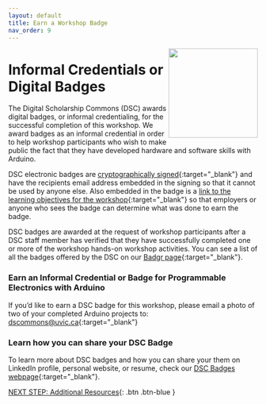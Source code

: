 ```yaml
---
layout: default
title: Earn a Workshop Badge
nav_order: 9
---
```

<img src="https://api.badgr.io/public/badges/eKTyt09iTgqvmjx1fF53tg/image" style="float:right;width:180px;"> 

# Informal Credentials or Digital Badges

The Digital Scholarship Commons (DSC) awards digital badges, or informal credentialing, for the successful completion of this workshop. We award badges as an informal credential in order to help workshop participants who wish to make public the fact that they have developed hardware and software skills with Arduino. 

DSC electronic badges are [cryptographically signed](https://badgecheck.io/){:target="_blank"} and have the recipients email address embedded in the signing so that it cannot be used by anyone else. Also embedded in the badge is a [link to the learning objectives for the workshop](https://badgr.com/backpack/badges/607767abb78d4c65fc8f1676){:target="_blank"} so that employers or anyone who sees the badge can determine what was done to earn the badge. 

DSC badges are awarded at the request of workshop participants after a DSC staff member has verified that they have successfully completed one or more of the workshop hands-on workshop activities. You can see a list of all the badges offered by the DSC on our [Badgr page](https://badgr.com/public/issuers/HI5nEIsFQKiFDSGJWrYNxQ/badges){:target="_blank"}.

### Earn an Informal Credential or Badge for Programmable Electronics with Arduino

If you’d like to earn a DSC badge for this workshop, please email a photo of two of your completed Arduino projects to: [dscommons@uvic.ca](mailto:dscommons@uvic.ca){:target="_blank"}

### Learn how you can share your DSC Badge
To learn more about DSC badges and how you can share your them on LinkedIn profile, personal website, or resume, check our [DSC Badges webpage](https://onlineacademiccommunity.uvic.ca/dsc/badges/){:target="_blank"}.

[NEXT STEP: Additional Resources](additional-resources.html){: .btn .btn-blue }
